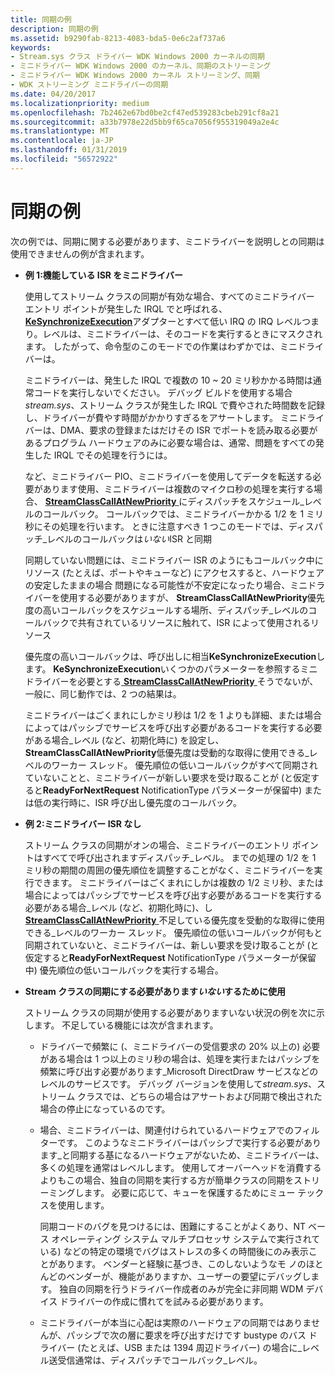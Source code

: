 ```yaml
---
title: 同期の例
description: 同期の例
ms.assetid: b9290fab-8213-4083-bda5-0e6c2af737a6
keywords:
- Stream.sys クラス ドライバー WDK Windows 2000 カーネルの同期
- ミニドライバー WDK Windows 2000 のカーネル、同期のストリーミング
- ミニドライバー WDK Windows 2000 カーネル ストリーミング、同期
- WDK ストリーミング ミニドライバーの同期
ms.date: 04/20/2017
ms.localizationpriority: medium
ms.openlocfilehash: 7b2462e67bd0be2cf47ed539283cbeb291cf8a21
ms.sourcegitcommit: a33b7978e22d5bb9f65ca7056f955319049a2e4c
ms.translationtype: MT
ms.contentlocale: ja-JP
ms.lasthandoff: 01/31/2019
ms.locfileid: "56572922"
---
```

# <a name="synchronization-examples"></a>同期の例





次の例では、同期に関する必要があります、ミニドライバーを説明しとの同期は使用できませんの例が含まれます。

-   **例 1:機能している ISR をミニドライバー**

    使用してストリーム クラスの同期が有効な場合、すべてのミニドライバー エントリ ポイントが発生した IRQL でと呼ばれる、 [ **KeSynchronizeExecution**](https://msdn.microsoft.com/library/windows/hardware/ff553302)アダプターとすべて低い IRQ の IRQ レベルつまり。レベルは、ミニドライバーは、そのコードを実行するときにマスクされます。 したがって、命令型のこのモードでの作業はわずかでは、ミニドライバーは。

    ミニドライバーは、発生した IRQL で複数の 10 ~ 20 ミリ秒かかる時間は通常コードを実行しないでください。 デバッグ ビルドを使用する場合*stream.sys*、ストリーム クラスが発生した IRQL で費やされた時間数を記録し、ドライバーが費やす時間がかかりすぎるをアサートします。 ミニドライバーは、DMA、要求の登録またはだけその ISR でポートを読み取る必要があるプログラム ハードウェアのみに必要な場合は、通常、問題をすべての発生した IRQL でその処理を行うには。

    など、ミニドライバー PIO、ミニドライバーを使用してデータを転送する必要があります使用、ミニドライバーは複数のマイクロ秒の処理を実行する場合、 [ **StreamClassCallAtNewPriority** ](https://msdn.microsoft.com/library/windows/hardware/ff568230)にディスパッチをスケジュール\_レベルのコールバック。 コールバックでは、ミニドライバーかかる 1/2 を 1 ミリ秒にその処理を行います。 ときに注意すべき 1 つこのモードでは、ディスパッチ\_レベルのコールバックは*いない*ISR と同期

    同期していない問題には、ミニドライバー ISR のようにもコールバック中にリソース (たとえば、ポートやキューなど) にアクセスすると、ハードウェアの安定したままの場合 問題になる可能性が不安定になったり場合、ミニドライバーを使用する必要がありますが、 **StreamClassCallAtNewPriority**優先度の高いコールバックをスケジュールする場所、ディスパッチ\_レベルのコールバックで共有されているリソースに触れて、ISR によって使用されるリソース

    優先度の高いコールバックは、呼び出しに相当**KeSynchronizeExecution**します。 **KeSynchronizeExecution**いくつかのパラメーターを参照するミニドライバーを必要とする[ **StreamClassCallAtNewPriority** ](https://msdn.microsoft.com/library/windows/hardware/ff568230)そうでないが、一般に、同じ動作では、2 つの結果は。

    ミニドライバーはごくまれにしかミリ秒は 1/2 を 1 よりも詳細、または場合によってはパッシブでサービスを呼び出す必要があるコードを実行する必要がある場合\_レベル (など、初期化時に) を設定し、 **StreamClassCallAtNewPriority**低優先度は受動的な取得に使用できる\_レベルのワーカー スレッド。 優先順位の低いコールバックがすべて同期されていないことと、ミニドライバーが新しい要求を受け取ることが (と仮定すると**ReadyForNextRequest** NotificationType パラメーターが保留中) または低の実行時に、ISR 呼び出し優先度のコールバック。

-   **例 2:ミニドライバー ISR なし**

    ストリーム クラスの同期がオンの場合、ミニドライバーのエントリ ポイントはすべてで呼び出されますディスパッチ\_レベル。 までの処理の 1/2 を 1 ミリ秒の期間の周囲の優先順位を調整することがなく、ミニドライバーを実行できます。 ミニドライバーはごくまれにしかは複数の 1/2 ミリ秒、または場合によってはパッシブでサービスを呼び出す必要があるコードを実行する必要がある場合\_レベル (など、初期化時に)、し[ **StreamClassCallAtNewPriority** ](https://msdn.microsoft.com/library/windows/hardware/ff568230)不足している優先度を受動的な取得に使用できる\_レベルのワーカー スレッド。 優先順位の低いコールバックが何もと同期されていないと、ミニドライバーは、新しい要求を受け取ることが (と仮定すると**ReadyForNextRequest** NotificationType パラメーターが保留中) 優先順位の低いコールバックを実行する場合。

-   **Stream クラスの同期にする必要があります*****いない*****するために使用**

    ストリーム クラスの同期が使用する必要がありますいない状況の例を次に示します。 不足している機能には次が含まれます。

    -   ドライバーで頻繁に (、ミニドライバーの受信要求の 20% 以上の) 必要がある場合は 1 つ以上のミリ秒の場合は、処理を実行またはパッシブを頻繁に呼び出す必要があります\_Microsoft DirectDraw サービスなどのレベルのサービスです。 デバッグ バージョンを使用して*stream.sys*、ストリーム クラスでは、どちらの場合はアサートおよび同期で検出された場合の停止になっているのです。
    -   場合、ミニドライバーは、関連付けられているハードウェアでのフィルターです。 このようなミニドライバーはパッシブで実行する必要があります\_と同期する基になるハードウェアがないため、ミニドライバーは、多くの処理を通常はレベルします。 使用してオーバーヘッドを消費するよりもこの場合、独自の同期を実行する方が簡単クラスの同期をストリーミングします。 必要に応じて、キューを保護するためにミュー テックスを使用します。

        同期コードのバグを見つけるには、困難にすることがよくあり、NT ベース オペレーティング システム マルチプロセッサ システムで実行されている) などの特定の環境でバグはストレスの多くの時間後にのみ表示ことがあります。 ベンダーと経験に基づき、このしないようなモ ノのほとんどのベンダーが、機能がありますか、ユーザーの要望にデバッグします。 独自の同期を行うドライバー作成者のみが完全に非同期 WDM デバイス ドライバーの作成に慣れてを試みる必要があります。

    -   ミニドライバーが本当に心配は実際のハードウェアの同期ではありませんが、パッシブで次の層に要求を呼び出すだけです bustype のバス ドライバー (たとえば、USB または 1394 周辺ドライバー) の場合に\_レベル送受信通常は、ディスパッチでコールバック\_レベル。

 

 





